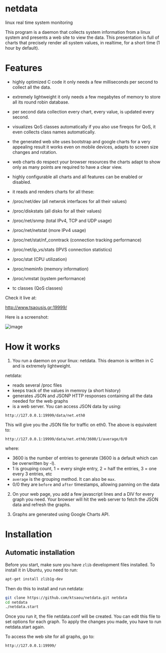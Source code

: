 netdata
=======

linux real time system monitoring

This program is a daemon that collects system information from a linux system and presents a web site to view the data.
This presentation is full of charts that precisely render all system values, in realtime, for a short time (1 hour by default).

# Features

- highly optimized C code
  it only needs a few milliseconds per second to collect all the data.
 
- extremely lightweight
  it only needs a few megabytes of memory to store all its round robin database.

- per second data collection
  every chart, every value, is updated every second.

- visualizes QoS classes automatically
  if you also use fireqos for QoS, it even collects class names automatically.

- the generated web site uses bootstrap and google charts for a very appealing result
  it works even on mobile devices, adapts to screen size changes and rotation.

- web charts do respect your browser resources
  the charts adapt to show only as many points are required to have a clear view.

- highly configurable
  all charts and all features can be enabled or disabled.

- it reads and renders charts for all these:
 - /proc/net/dev (all netwrok interfaces for all their values)
 - /proc/diskstats (all disks for all their values)
 - /proc/net/snmp (total IPv4, TCP and UDP usage)
 - /proc/net/netstat (more IPv4 usage)
 - /proc/net/stat/nf_conntrack (connection tracking performance)
 - /proc/net/ip_vs/stats (IPVS connection statistics)
 - /proc/stat (CPU utilization)
 - /proc/meminfo (memory information)
 - /proc/vmstat (system performance)
 - tc classes (QoS classes)


Check it live at:

http://www.tsaousis.gr:19999/

Here is a screenshot:

![image](https://cloud.githubusercontent.com/assets/2662304/2593406/3c797e88-ba80-11e3-8ec7-c10174d59ad6.png)


# How it works

1. You run a daemon on your linux: netdata.
 This deamon is written in C and is extremely lightweight.
 
 netdata:

  - reads several /proc files
  - keeps track of the values in memroy (a short history)
  - generates JSON and JSONP HTTP responses containing all the data needed for the web graphs
  - is a web server. You can access JSON data by using:
 
 ```
 http://127.0.0.1:19999/data/net.eth0
 ```
 
 This will give you the JSON file for traffic on eth0.
 The above is equivalent to:
 
 ```
 http://127.0.0.1:19999/data/net.eth0/3600/1/average/0/0
 ```
 
 where:

  - 3600 is the number of entries to generate (3600 is a default which can be overwritten by -l).
  - 1 is grouping count, 1 = every single entry, 2 = half the entries, 3 = one every 3 entries, etc
  - `average` is the grouping method. It can also be `max`.
  - 0/0 they are `before` and `after` timestamps, allowing panning on the data


2. On your web page, you add a few javascript lines and a DIV for every graph you need.
 Your browser will hit the web server to fetch the JSON data and refresh the graphs.

3. Graphs are generated using Google Charts API.



# Installation

## Automatic installation

Before you start, make sure you have `zlib` development files installed.
To install it in Ubuntu, you need to run:

```sh
apt-get install zlib1g-dev
```

Then do this to install and run netdata:

```sh
git clone https://github.com/ktsaou/netdata.git netdata
cd netdata
./netdata.start
```

Once you run it, the file netdata.conf will be created. You can edit this file to set options for each graph.
To apply the changes you made, you have to run netdata.start again.

To access the web site for all graphs, go to:

 ```
 http://127.0.0.1:19999/
 ```

